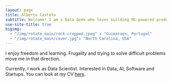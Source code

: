 ```yaml
---
layout: page
title: Alberto Castelo
subtitle: Welcome! I am a Data Geek who loves building ML-powered products.
use-site-title: true
bigimg:
  - "/img/rotate_main/rock-cropped.jpeg" : "Guimaraes, Portugal"
  - "/img/rotate_main/cover.jpg": "North Carolina, USA"
---
```


I enjoy freedom and learning. Frugality and trying to solve difficult problems move me in that direction.

Currently, I work as Data Scientist. Interested in Data, AI, Software and Startups. You can look at my CV [here](https://drive.google.com/uc?export=download&id=1fMNah-glpXHH8a-gR8kj7rKC2AHK4G0j).
